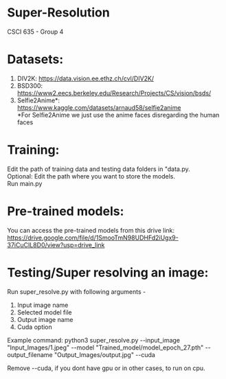   # Super-Resolution
CSCI 635 - Group 4

# Datasets:
  1. DIV2K: https://data.vision.ee.ethz.ch/cvl/DIV2K/
  2. BSD300: https://www2.eecs.berkeley.edu/Research/Projects/CS/vision/bsds/
  3. Selfie2Anime*: https://www.kaggle.com/datasets/arnaud58/selfie2anime
  <br />*For Selfie2Anime we just use the anime faces disregarding the human faces

# Training:
Edit the path of training data and testing data folders in "data.py.
<br />Optional: Edit the path where you want to store the models.
<br />Run main.py

# Pre-trained models:
You can access the pre-trained models from this drive link: https://drive.google.com/file/d/1SmooTmN98UDHFd2iUgx9-37iCuCIL8D0/view?usp=drive_link

# Testing/Super resolving an image: 
Run super_resolve.py with following arguments -  
  1. Input image name
  2. Selected model file
  3. Output image name
  4. Cuda option

Example command: python3 super_resolve.py --input_image "Input_Images/1.jpeg" --model "Trained_model/model_epoch_27.pth" --output_filename "Output_Images/output.jpg" --cuda 

Remove --cuda, if you dont have gpu or in other cases, to run on cpu. 
